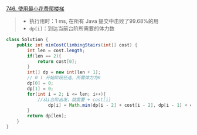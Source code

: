 [746. 使用最小花费爬楼梯](https://leetcode-cn.com/problems/min-cost-climbing-stairs/)

> - 执行用时：1 ms, 在所有 Java 提交中击败了99.68%的用
> - `dp[i]`：到达当前台阶所需要的体力数

```java
class Solution {
    public int minCostClimbingStairs(int[] cost) {
        int len = cost.length;
        if(len == 2){
            return cost[0];
        }
        int[] dp = new int[len + 1];
        // 0 1 开始阶段任选，所需体力为0
        dp[0] = 0;
        dp[1] = 0;
        for(int i = 2; i <= len; i++){
            //从i台阶出发，就需要 + cost[i]
                dp[i] = Math.min(dp[i - 2] + cost[i - 2], dp[i - 1] + cost[i - 1]);
        }
        return dp[len];
    }
}
```

